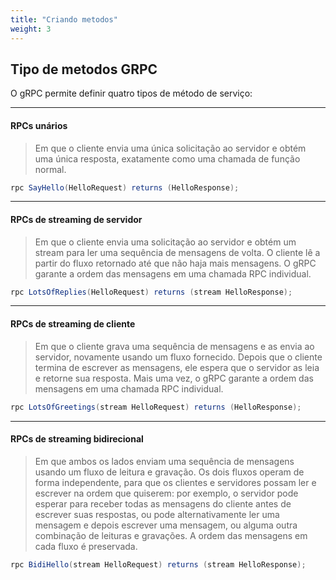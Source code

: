 ```yaml
---
title: "Criando metodos"
weight: 3
---
```



## Tipo de metodos GRPC

O gRPC permite definir quatro tipos de método de serviço:

---

#### RPCs unários

>  Em que o cliente envia uma única solicitação ao servidor e obtém uma única resposta, exatamente como uma chamada de função normal.

```java
rpc SayHello(HelloRequest) returns (HelloResponse);
```

---

#### RPCs de streaming de servidor

>  Em que o cliente envia uma solicitação ao servidor e obtém um stream para ler uma sequência de mensagens de volta. O cliente lê a partir do fluxo retornado até que não haja mais mensagens. O gRPC garante a ordem das mensagens em uma chamada RPC individual.

```java
rpc LotsOfReplies(HelloRequest) returns (stream HelloResponse);
```

---

#### RPCs de streaming de cliente

>  Em que o cliente grava uma sequência de mensagens e as envia ao servidor, novamente usando um fluxo fornecido. Depois que o cliente termina de escrever as mensagens, ele espera que o servidor as leia e retorne sua resposta. Mais uma vez, o gRPC garante a ordem das mensagens em uma chamada RPC individual.

```java
rpc LotsOfGreetings(stream HelloRequest) returns (HelloResponse);
```

---

#### RPCs de streaming bidirecional

> Em que ambos os lados enviam uma sequência de mensagens usando um fluxo de leitura e gravação. Os dois fluxos operam de forma independente, para que os clientes e servidores possam ler e escrever na ordem que quiserem: por exemplo, o servidor pode esperar para receber todas as mensagens do cliente antes de escrever suas respostas, ou pode alternativamente ler uma mensagem e depois escrever uma mensagem, ou alguma outra combinação de leituras e gravações. A ordem das mensagens em cada fluxo é preservada.

```java
rpc BidiHello(stream HelloRequest) returns (stream HelloResponse);
```


